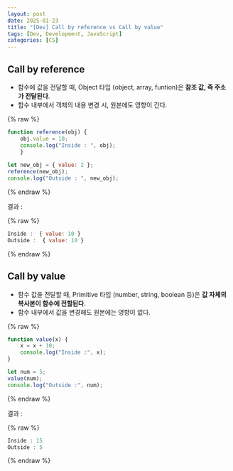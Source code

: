 ```yaml
---
layout: post
date: 2025-01-23
title: "[Dev] Call by reference vs Call by value"
tags: [Dev, Development, JavaScript]
categories: [CS]
---
```



## Call by reference

- 함수에 값을 전달할 때, Object 타입 (object, array, funtion)은 **참조 값, 즉 주소가 전달된다**.
- 함수 내부에서 객체의 내용 변경 시, 원본에도 영향이 간다.


{% raw %}
```javascript
function reference(obj) {
	obj.value = 10;
	console.log("Inside : ", obj);
	}
	
let new_obj = { value: 2 };
reference(new_obj);
console.log("Outside : ", new_obj);
```
{% endraw %}



결과 : 



{% raw %}
```javascript
Inside :  { value: 10 }
Outside :  { value: 10 }
```
{% endraw %}




## Call by value

- 함수 값을 전달할 때, Primitive 타입 (number, string, boolean 등)은 **값 자체의 복사본이 함수에 전할된다.**
- 함수 내부에서 값을 변경해도 원본에는 영향이 없다.


{% raw %}
```javascript
function value(x) {
    x = x + 10;
    console.log("Inside :", x);
}

let num = 5;
value(num);
console.log("Outside :", num);
```
{% endraw %}



결과 :



{% raw %}
```javascript
Inside : 15
Outside : 5
```
{% endraw %}


